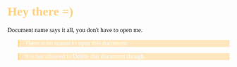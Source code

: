 # Hey there =)

<style>
    body {
        font-family: Font;
        user-select: none;
    }

    h1 {
        color: #FFD27E;
        font-weight: bold;
        font-family: Font;
        transition: all 1s;
    }

    h1:hover {
        color: #F15454;
        cursor: pointer;
    }

    @font-face {
        font-family: Font;
        src: url('../../../../Assets/Misc/Fonts/Font.ttf')
    }

    blockquote {
        border-left-color: #FFD27E;
        background-color: rgba(255, 210, 128, 0.5);
        color: white;
        transition: all 1s;
    }

    blockquote:hover {
        border-left-color: #F15454;
        background-color: rgba(241, 84, 84, 0.50);
        color: white;
        text-shadow: 0 0 4px #F15454;
        cursor: pointer;
    }
</style>

Document name says it all, you don't have to open me.
> There is no reason to open this document.

> It is not allowed to Delete this document though.